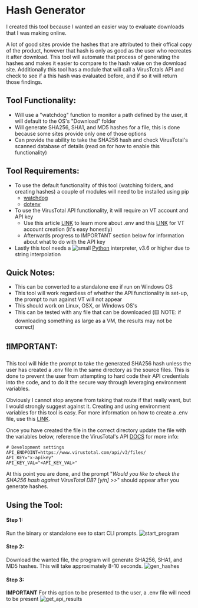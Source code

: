 # Hash Generator

I created this tool because I wanted an easier way to evaluate downloads that I was making online. 

A lot of good sites provide the hashes that are attributed to their offical copy of the product, however that hash is only as good as the user who recreates it after download. This tool will automate that process of generating the hashes and makes it easier to compare to the hash value on the download site. Additionally this tool has a module that will call a VirusTotals API and check to see if a this hash was evaluated before, and if so it will return those findings.


## Tool Functionality:

- Will use a "watchdog" function to monitor a path defined by the user, it will default to the OS's "Download" folder
- Will generate SHA256, SHA1, and MD5 hashes for a file, this is done because some sites provide only one of those options
- Can provide the ability to take the SHA256 hash and check VirusTotal's scanned database of details (read on for how to enable this functionality)

## Tool Requirements:

- To use the default functionality of this tool (watching folders, and creating hashes) a couple of modules will need to be installed using pip
    - [watchdog](https://pypi.org/project/watchdog/)
    - [dotenv](https://pypi.org/project/python-dotenv/)
- To use the VirusTotal API functionality, it will require an VT account and API key
    - Use this article [LINK](https://dev.to/jakewitcher/using-env-files-for-environment-variables-in-python-applications-55a1) to learn more about .env and this [LINK](https://www.tines.com/blog/virustotal-api-security-automation) for VT account creation (it's easy honestly)
    - Afterwards progress to IMPORTANT section below for information about what to do with the API key
- Lastly this tool needs a ![small](https://user-images.githubusercontent.com/80045938/148561762-9590c4a1-a424-4c7b-a0fb-68190fb7a31c.png) [Python](https://www.python.org/downloads/) interpreter, v3.6 or higher due to string interpolation


## Quick Notes:

- This can be converted to a standalone exe if run on Windows OS
- This tool will work regardless of whether the API functionality is set-up, the prompt to run against VT will not appear
- This should work on Linux, OSX, or Windows OS's
- This can be tested with any file that can be downloaded (🟨 NOTE: if downloading something as large as a VM, the results may not be correct)

## ❗IMPORTANT:

This tool will hide the prompt to take the generated SHA256 hash unless the user has created a .env file in the same directory as the source files. This is done to prevent the user from attempting to hard code their API credentials into the code, and to do it the secure way through leveraging environment variables.

Obviously I cannot stop anyone from taking that route if that really want, but I would strongly suggest against it. Creating and using environment variables for this tool is easy. For more information on how to create a .env file, use this [LINK](https://dev.to/jakewitcher/using-env-files-for-environment-variables-in-python-applications-55a1).

Once you have created the file in the correct directory update the file with the variables below, reference the VirusTotal's API [DOCS](https://developers.virustotal.com/reference/overview) for more info:
```
# Development settings
API_ENDPOINT=https://www.virustotal.com/api/v3/files/
API_KEY="x-apikey"
API_KEY_VAL="<API_KEY_VAL>"
```
At this point you are done, and the prompt "*Would you like to check the SHA256 hash against VirusTotal DB? [y/n] >>*" should appear after you generate hashes.


## Using the Tool:

#### Step 1: 
Run the binary or standalone exe to start CLI prompts.
![start_program](https://user-images.githubusercontent.com/80045938/149607071-48f9168b-bf46-4245-8994-ad9e01adc7a8.gif)

#### Step 2: 
Download the wanted file, the program will generate SHA256, SHA1, and MD5 hashes. This will take approximately 8-10 seconds.
![gen_hashes](https://user-images.githubusercontent.com/80045938/149607081-1050a921-d786-4da3-bd5d-85ec620862b6.gif)

#### Step 3: 
**IMPORTANT** For this option to be presented to the user, a .env file will need to be present
![get_api_results](https://user-images.githubusercontent.com/80045938/149607147-1d7fe82a-d119-460e-9203-f9471e3a9342.gif)

